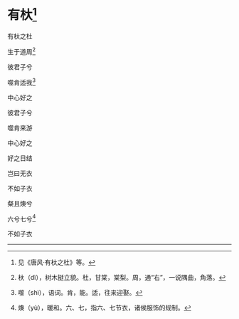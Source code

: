    

# 有杕[^1]

有杕之杜

生于道周[^2]

彼君子兮

噬肯适我[^3]

中心好之

彼君子兮

噬肯来游

中心好之

好之日结

岂曰无衣

不如子衣

粲且燠兮

六兮七兮[^4]

不如子衣

* * *

[^1]: 见《唐风·有杕之杜》等。
[^2]: 杕（dì），树木挺立貌。杜，甘棠，棠梨。周，通“右”，一说隅曲，角落。
[^3]: 噬（shì），语词。肯，能。适，往来迎娶。
[^4]: 燠（yù），暖和。六、七，指六、七节衣，诸侯服饰的规制。